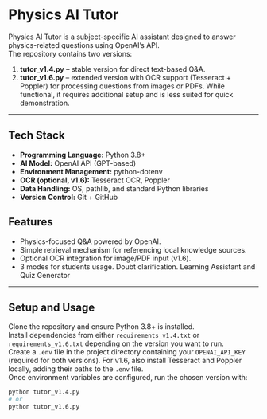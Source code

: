 # Physics AI Tutor

Physics AI Tutor is a subject-specific AI assistant designed to answer physics-related questions using OpenAI’s API.  
The repository contains two versions:

1) **tutor_v1.4.py** – stable version for direct text-based Q&A.  
2) **tutor_v1.6.py** – extended version with OCR support (Tesseract + Poppler) for processing questions from images or PDFs. While functional, it requires additional setup and is less suited for quick demonstration.

---
## Tech Stack

- **Programming Language:** Python 3.8+
- **AI Model:** OpenAI API (GPT-based)
- **Environment Management:** python-dotenv
- **OCR (optional, v1.6):** Tesseract OCR, Poppler
- **Data Handling:** OS, pathlib, and standard Python libraries
- **Version Control:** Git + GitHub


## Features

- Physics-focused Q&A powered by OpenAI.
- Simple retrieval mechanism for referencing local knowledge sources.
- Optional OCR integration for image/PDF input (v1.6).
- 3 modes for students usage. Doubt clarification. Learning Assistant and Quiz Generator

---

## Setup and Usage

Clone the repository and ensure Python 3.8+ is installed.  
Install dependencies from either `requirements_v1.4.txt` or `requirements_v1.6.txt` depending on the version you want to run.  
Create a `.env` file in the project directory containing your `OPENAI_API_KEY` (required for both versions). For v1.6, also install Tesseract and Poppler locally, adding their paths to the `.env` file.  
Once environment variables are configured, run the chosen version with:

```bash
python tutor_v1.4.py
# or
python tutor_v1.6.py
